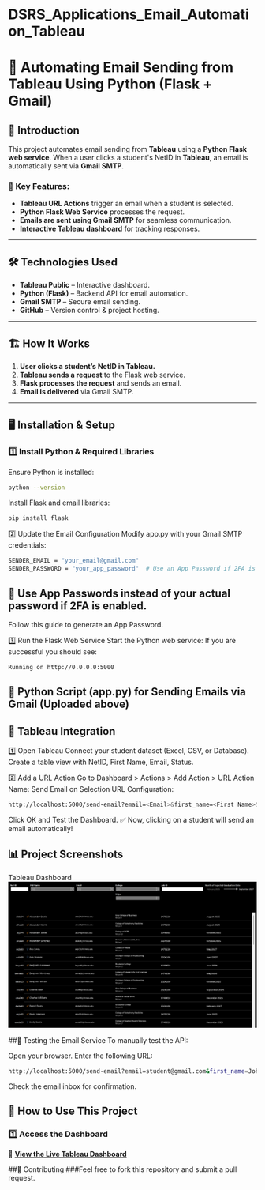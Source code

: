 # DSRS_Applications_Email_Automation_Tableau
# 📩 Automating Email Sending from Tableau Using Python (Flask + Gmail)

## 📌 Introduction
This project automates email sending from **Tableau** using a **Python Flask web service**. When a user clicks a student's NetID in **Tableau**, an email is automatically sent via **Gmail SMTP**. 

### 🎯 Key Features:
- **Tableau URL Actions** trigger an email when a student is selected.
- **Python Flask Web Service** processes the request.
- **Emails are sent using Gmail SMTP** for seamless communication.
- **Interactive Tableau dashboard** for tracking responses.

---

## 🛠️ Technologies Used
- **Tableau Public** – Interactive dashboard.
- **Python (Flask)** – Backend API for email automation.
- **Gmail SMTP** – Secure email sending.
- **GitHub** – Version control & project hosting.

---

## 🏗️ How It Works
1. **User clicks a student’s NetID in Tableau.**
2. **Tableau sends a request** to the Flask web service.
3. **Flask processes the request** and sends an email.
4. **Email is delivered** via Gmail SMTP.

---

## 🖥️ Installation & Setup

### **1️⃣ Install Python & Required Libraries**
Ensure Python is installed:
```sh
python --version
```
Install Flask and email libraries:
```sh
pip install flask
```
2️⃣ Update the Email Configuration
Modify app.py with your Gmail SMTP credentials:
```sh
SENDER_EMAIL = "your_email@gmail.com"
SENDER_PASSWORD = "your_app_password"  # Use an App Password if 2FA is enabled
```
## 🚨 Use App Passwords instead of your actual password if 2FA is enabled.
Follow this guide to generate an App Password.

3️⃣ Run the Flask Web Service
Start the Python web service:
If you are successful you should see:
```sh
Running on http://0.0.0.0:5000
```
## 📧 Python Script (app.py) for Sending Emails via Gmail (Uploaded above)
## 📝 Tableau Integration
1️⃣ Open Tableau
Connect your student dataset (Excel, CSV, or Database).
Create a table view with NetID, First Name, Email, Status.

2️⃣ Add a URL Action
Go to Dashboard > Actions > Add Action > URL
Action Name: Send Email on Selection
URL Configuration:
```sh
http://localhost:5000/send-email?email=<Email>&first_name=<First Name>&status=selected
```
Click OK and Test the Dashboard.
✅ Now, clicking on a student will send an email automatically!

## 📊 Project Screenshots
Tableau Dashboard
![Dashboard Overview](DSRSimage.png)

##🚀 Testing the Email Service
To manually test the API:

Open your browser.
Enter the following URL:
```sh
http://localhost:5000/send-email?email=student@gmail.com&first_name=John&status=selected
```
Check the email inbox for confirmation.

## 🚀 How to Use This Project
### **1️⃣ Access the Dashboard**
🔗 **[View the Live Tableau Dashboard](https://public.tableau.com/views/DSRSApplicationsEmailAutomation/Dashboard1?:language=en-US&publish=yes&:sid=&:redirect=auth&:display_count=n&:origin=viz_share_link)**

##🤝 Contributing
###Feel free to fork this repository and submit a pull request.







